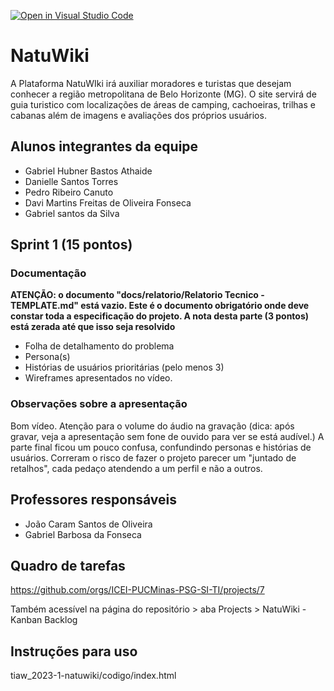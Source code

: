 [![Open in Visual Studio Code](https://classroom.github.com/assets/open-in-vscode-c66648af7eb3fe8bc4f294546bfd86ef473780cde1dea487d3c4ff354943c9ae.svg)](https://classroom.github.com/online_ide?assignment_repo_id=10694760&assignment_repo_type=AssignmentRepo)
# NatuWiki
A Plataforma NatuWIki irá auxiliar moradores e turistas que desejam conhecer a região metropolitana de Belo Horizonte (MG). O site servirá de guia turistico com localizações de áreas de camping, cachoeiras, trilhas e cabanas além de imagens e avaliações dos próprios usuários. 

## Alunos integrantes da equipe

* Gabriel Hubner Bastos Athaide
* Danielle Santos Torres
* Pedro Ribeiro Canuto
* Davi Martins Freitas de Oliveira Fonseca
* Gabriel santos da Silva

## Sprint 1 (15 pontos)
### Documentação
**ATENÇÃO: o documento "docs/relatorio/Relatorio Tecnico - TEMPLATE.md" está vazio. Este é o documento obrigatório onde deve constar toda a especificação do projeto. A nota desta parte (3 pontos) está zerada até que isso seja resolvido**
- Folha de detalhamento do problema 
- Persona(s)
- Histórias de usuários prioritárias (pelo menos 3)
- Wireframes apresentados no vídeo.

### Observações sobre a apresentação 
Bom vídeo. Atenção para o volume do áudio na gravação (dica: após gravar, veja a apresentação sem fone de ouvido para ver se está audível.) A parte final ficou um pouco confusa, confundindo personas e histórias de usuários. Correram o risco de fazer o projeto parecer um "juntado de retalhos", cada pedaço atendendo a um perfil e não a outros.

## Professores responsáveis

* João Caram Santos de Oliveira
* Gabriel Barbosa da Fonseca

## Quadro de tarefas
https://github.com/orgs/ICEI-PUCMinas-PSG-SI-TI/projects/7

Também acessível na página do repositório > aba Projects > NatuWiki - Kanban Backlog 

## Instruções para uso
tiaw_2023-1-natuwiki/codigo/index.html
